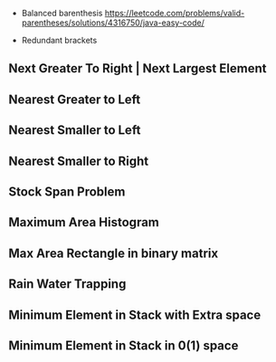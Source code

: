 - Balanced barenthesis
https://leetcode.com/problems/valid-parentheses/solutions/4316750/java-easy-code/

- Redundant brackets

**Next Greater To Right | Next Largest Element**
-
**Nearest Greater to Left**
-
**Nearest Smaller to Left**
-
**Nearest Smaller to Right**
-
**Stock Span Problem**
-
**Maximum Area Histogram**
-
**Max Area Rectangle in binary matrix**
-
**Rain Water Trapping**
-
**Minimum Element in Stack with Extra space**
-
**Minimum Element in Stack in 0(1) space**
-



